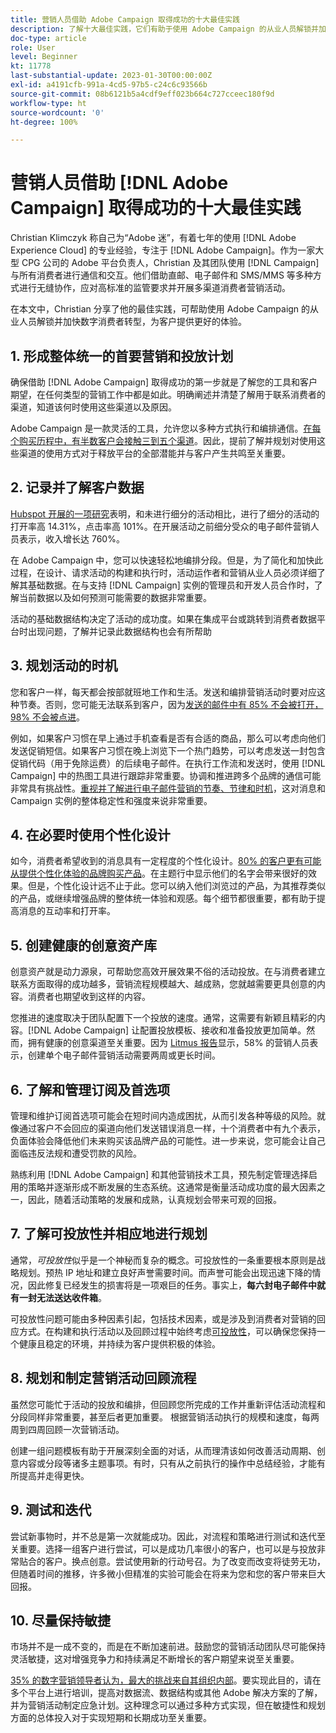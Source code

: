 ```yaml
---
title: 营销人员借助 Adobe Campaign 取得成功的十大最佳实践
description: 了解十大最佳实践，它们有助于使用 Adobe Campaign 的从业人员解锁并加快数字消费者转型，为其客户提供更好的体验。
doc-type: article
role: User
level: Beginner
kt: 11778
last-substantial-update: 2023-01-30T00:00:00Z
exl-id: a4191cfb-991a-4cd5-97b5-c24c6c93566b
source-git-commit: 08b6121b5a4cdf9eff023b664c727cceec180f9d
workflow-type: ht
source-wordcount: '0'
ht-degree: 100%

---
```


# 营销人员借助 [!DNL Adobe Campaign] 取得成功的十大最佳实践

Christian Klimczyk 称自己为“Adobe 迷”，有着七年的使用 [!DNL Adobe Experience Cloud] 的专业经验，专注于 [!DNL Adobe Campaign]。作为一家大型 CPG 公司的 Adobe 平台负责人，Christian 及其团队使用 [!DNL Campaign] 与所有消费者进行通信和交互。他们借助直邮、电子邮件和 SMS/MMS 等多种方式进行无缝协作，应对高标准的监管要求并开展多渠道消费者营销活动。

在本文中，Christian 分享了他的最佳实践，可帮助使用 Adobe Campaign 的从业人员解锁并加快数字消费者转型，为客户提供更好的体验。


## 1. 形成整体统一的首要营销和投放计划

确保借助 [!DNL Adobe Campaign] 取得成功的第一步就是了解您的工具和客户期望，在任何类型的营销工作中都是如此。明确阐述并清楚了解用于联系消费者的渠道，知道该何时使用这些渠道以及原因。

Adobe Campaign 是一款灵活的工具，允许您以多种方式执行和编排通信。[在每个购买历程中，有半数客户会接触三到五个渠道](https://www.mckinsey.com/capabilities/operations/our-insights/redefine-the-omnichannel-approach-focus-on-what-truly-matters)。因此，提前了解并规划对使用这些渠道的使用方式对于释放平台的全部潜能并与客户产生共鸣至关重要。

## 2. 记录并了解客户数据

[Hubspot 开展的一项研究](https://www.linkedin.com/pulse/customer-segmentation-effective-b2b-business-industry-sabreen)表明，和未进行细分的活动相比，进行了细分的活动的打开率高 14.31%，点击率高 101%。在开展活动之前细分受众的电子邮件营销人员表示，收入增长达 760%。

在 Adobe Campaign 中，您可以快速轻松地编排分段。但是，为了简化和加快此过程，在设计、请求活动的构建和执行时，活动运作者和营销从业人员必须详细了解其基础数据。在与支持 [!DNL Campaign] 实例的管理员和开发人员合作时，了解当前数据以及如何预测可能需要的数据非常重要。

活动的基础数据结构决定了活动的成功度。如果在集成平台或跳转到消费者数据平台时出现问题，了解并记录此数据结构也会有所帮助

## 3. 规划活动的时机

您和客户一样，每天都会按部就班地工作和生活。发送和编排营销活动时要对应这种节奏。否则，您可能无法联系到客户，因为[发送的邮件中有 85% 不会被打开，98% 不会被点进](https://www.validity.com/resource-center/state-of-email-2021/)。

例如，如果客户习惯在早上通过手机查看是否有合适的商品，那么可以考虑向他们发送促销短信。如果客户习惯在晚上浏览下一个热门趋势，可以考虑发送一封包含促销代码（用于免除运费）的后续电子邮件。在执行工作流和发送时，使用 [!DNL Campaign] 中的热图工具进行跟踪非常重要。协调和推进跨多个品牌的通信可能非常具有挑战性。[重视并了解进行电子邮件营销的节奏、节律和时机](https://experienceleaguecommunities.adobe.com/t5/adobe-campaign-classic-blogs/predictive-send-time-optimization-with-adobe-campaign/ba-p/561554)，这对消息和 Campaign 实例的整体稳定性和强度来说非常重要。

## 4. 在必要时使用个性化设计

如今，消费者希望收到的消息具有一定程度的个性化设计。[80% 的客户更有可能从提供个性化体验的品牌购买产品](https://us.epsilon.com/power-of-me)。在主题行中显示他们的名字会带来很好的效果。但是，个性化设计远不止于此。您可以纳入他们浏览过的产品，为其推荐类似的产品，或继续增强品牌的整体统一体验和观感。每个细节都很重要，都有助于提高消息的互动率和打开率。

## 5. 创建健康的创意资产库

创意资产就是动力源泉，可帮助您高效开展效果不俗的活动投放。在与消费者建立联系方面取得的成功越多，营销流程规模越大、越成熟，您就越需要更具创意的内容。消费者也期望收到这样的内容。

您推进的速度取决于团队配置下一个投放的速度。通常，这需要有新颖且精彩的内容。[!DNL Adobe Campaign] 让配置投放模板、接收和准备投放更加简单。然而，拥有健康的创意渠道至关重要。因为 [Litmus 报告](https://www.litmus.com/resources/state-of-email/)显示，58% 的营销人员表示，创建单个电子邮件营销活动需要两周或更长时间。

## 6. 了解和管理订阅及首选项

管理和维护订阅首选项可能会在短时间内造成困扰，从而引发各种等级的风险。就像通过客户不会回应的渠道向他们发送错误消息一样，十个消费者中有九个表示，负面体验会降低他们未来购买该品牌产品的可能性。进一步来说，您可能会让自己面临违反法规和遭受罚款的风险。

熟练利用 [!DNL Adobe Campaign] 和其他营销技术工具，预先制定管理选择启用的策略并逐渐形成不断发展的生态系统。这通常是衡量活动成功度的最大因素之一，因此，随着活动策略的发展和成熟，认真规划会带来可观的回报。

## 7. 了解可投放性并相应地进行规划

通常，_可投放性_&#x200B;似乎是一个神秘而复杂的概念。可投放性的一条重要根本原则是战略规划。预热 IP 地址和建立良好声誉需要时间。而声誉可能会出现迅速下降的情况，因此修复已经发生的损害将是一项艰巨的任务。事实上，**每六封电子邮件中就有一封无法送达收件箱**。

可投放性问题可能由多种因素引起，包括技术因素，或是涉及到消费者对营销的回应方式。在构建和执行活动以及回顾过程中始终考虑[可投放性](https://business.adobe.com/cn/products/campaign/email-deliverability.html)，可以确保您保持一个健康且稳定的环境，并持续为客户提供积极的体验。

## 8. 规划和制定营销活动回顾流程

虽然您可能忙于活动的投放和编排，但回顾您所完成的工作并重新评估活动流程和分段同样非常重要，甚至后者更加重要。 根据营销活动执行的规模和速度，每两周到四周回顾一次营销活动。

创建一组问题模板有助于开展深刻全面的对话，从而理清该如何改善活动周期、创意内容或分段等诸多主题事项。有时，只有从之前执行的操作中总结经验，才能有所提高并走得更快。

## 9. 测试和迭代

尝试新事物时，并不总是第一次就能成功。因此，对流程和策略进行测试和迭代至关重要。选择一组客户进行尝试，可以是成功几率很小的客户，也可以是与投放非常贴合的客户。换点创意。尝试使用新的行动号召。为了改变而改变将徒劳无功，但随着时间的推移，许多微小但精准的实验可能会在将来为您和您的客户带来巨大回报。

## 10. 尽量保持敏捷

市场并不是一成不变的，而是在不断加速前进。鼓励您的营销活动团队尽可能保持灵活敏捷，这对增强竞争力和持续满足不断增长的客户期望来说至关重要。

[35% 的数字营销领导者认为，最大的挑战来自其组织内部](https://www.gartner.com/en/newsroom/press-releases/gartner-says-35--of-digital-marketing-leaders-believe-the-bigges)。要实现此目的，请在多个平台上进行培训，提高对数据流、数据结构或其他 Adobe 解决方案的了解，并为营销活动制定应急计划。这种理念可以通过多种方式实现，但在敏捷性和规划方面的总体投入对于实现短期和长期成功至关重要。
